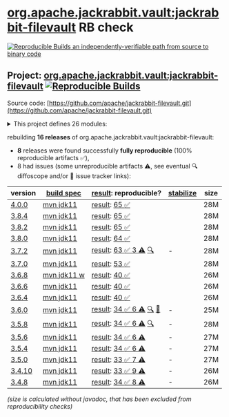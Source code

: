 [org.apache.jackrabbit.vault:jackrabbit-filevault](https://central.sonatype.com/artifact/org.apache.jackrabbit.vault/jackrabbit-filevault/versions) RB check
=======

[![Reproducible Builds](https://reproducible-builds.org/images/logos/rb.svg) an independently-verifiable path from source to binary code](https://reproducible-builds.org/)

## Project: [org.apache.jackrabbit.vault:jackrabbit-filevault](https://central.sonatype.com/artifact/org.apache.jackrabbit.vault/jackrabbit-filevault/versions) [![Reproducible Builds](https://img.shields.io/endpoint?url=https://raw.githubusercontent.com/jvm-repo-rebuild/reproducible-central/master/content/org/apache/jackrabbit/filevault/badge.json)](https://github.com/jvm-repo-rebuild/reproducible-central/blob/master/content/org/apache/jackrabbit/filevault/README.md)

Source code: [https://github.com/apache/jackrabbit-filevault.git](https://github.com/apache/jackrabbit-filevault.git)

<details><summary>This project defines 26 modules:</summary>

* [org.apache.jackrabbit.vault:jackrabbit-filevault](https://central.sonatype.com/artifact/org.apache.jackrabbit.vault/jackrabbit-filevault/overview)
* [org.apache.jackrabbit.vault:org.apache.jackrabbit.vault](https://central.sonatype.com/artifact/org.apache.jackrabbit.vault/org.apache.jackrabbit.vault/overview)
* [org.apache.jackrabbit.vault:org.apache.jackrabbit.vault.max-target-osgi-environment](https://central.sonatype.com/artifact/org.apache.jackrabbit.vault/org.apache.jackrabbit.vault.max-target-osgi-environment/overview)
* [org.apache.jackrabbit.vault:org.apache.jackrabbit.vault.min-target-osgi-environment](https://central.sonatype.com/artifact/org.apache.jackrabbit.vault/org.apache.jackrabbit.vault.min-target-osgi-environment/overview)
* [org.apache.jackrabbit.vault:org.apache.jackrabbit.vault.rcp](https://central.sonatype.com/artifact/org.apache.jackrabbit.vault/org.apache.jackrabbit.vault.rcp/overview)
* [org.apache.jackrabbit.vault:org.apache.jackrabbit.vault.target-osgi-environment](https://central.sonatype.com/artifact/org.apache.jackrabbit.vault/org.apache.jackrabbit.vault.target-osgi-environment/overview)
* [org.apache.jackrabbit.vault:parent](https://central.sonatype.com/artifact/org.apache.jackrabbit.vault/parent/overview)
* [org.apache.jackrabbit.vault:vault-cli](https://central.sonatype.com/artifact/org.apache.jackrabbit.vault/vault-cli/overview)
* [org.apache.jackrabbit.vault:vault-core-integration-tests](https://central.sonatype.com/artifact/org.apache.jackrabbit.vault/vault-core-integration-tests/overview)
* [org.apache.jackrabbit.vault:vault-core-it](https://central.sonatype.com/artifact/org.apache.jackrabbit.vault/vault-core-it/overview)
* [org.apache.jackrabbit.vault:vault-core-it-execution](https://central.sonatype.com/artifact/org.apache.jackrabbit.vault/vault-core-it-execution/overview)
* [org.apache.jackrabbit.vault:vault-core-it-execution-jr2-min](https://central.sonatype.com/artifact/org.apache.jackrabbit.vault/vault-core-it-execution-jr2-min/overview)
* [org.apache.jackrabbit.vault:vault-core-it-execution-oak-max](https://central.sonatype.com/artifact/org.apache.jackrabbit.vault/vault-core-it-execution-oak-max/overview)
* [org.apache.jackrabbit.vault:vault-core-it-execution-oak-min](https://central.sonatype.com/artifact/org.apache.jackrabbit.vault/vault-core-it-execution-oak-min/overview)
* [org.apache.jackrabbit.vault:vault-core-it-support](https://central.sonatype.com/artifact/org.apache.jackrabbit.vault/vault-core-it-support/overview)
* [org.apache.jackrabbit.vault:vault-core-it-support-api](https://central.sonatype.com/artifact/org.apache.jackrabbit.vault/vault-core-it-support-api/overview)
* [org.apache.jackrabbit.vault:vault-core-it-support-jackrabbit](https://central.sonatype.com/artifact/org.apache.jackrabbit.vault/vault-core-it-support-jackrabbit/overview)
* [org.apache.jackrabbit.vault:vault-core-it-support-oak](https://central.sonatype.com/artifact/org.apache.jackrabbit.vault/vault-core-it-support-oak/overview)
* [org.apache.jackrabbit.vault:vault-davex](https://central.sonatype.com/artifact/org.apache.jackrabbit.vault/vault-davex/overview)
* [org.apache.jackrabbit.vault:vault-diff](https://central.sonatype.com/artifact/org.apache.jackrabbit.vault/vault-diff/overview)
* [org.apache.jackrabbit.vault:vault-doc](https://central.sonatype.com/artifact/org.apache.jackrabbit.vault/vault-doc/overview)
* [org.apache.jackrabbit.vault:vault-hook-example](https://central.sonatype.com/artifact/org.apache.jackrabbit.vault/vault-hook-example/overview)
* [org.apache.jackrabbit.vault:vault-hook-externalclass-test](https://central.sonatype.com/artifact/org.apache.jackrabbit.vault/vault-hook-externalclass-test/overview)
* [org.apache.jackrabbit.vault:vault-sync](https://central.sonatype.com/artifact/org.apache.jackrabbit.vault/vault-sync/overview)
* [org.apache.jackrabbit.vault:vault-validation](https://central.sonatype.com/artifact/org.apache.jackrabbit.vault/vault-validation/overview)
* [org.apache.jackrabbit.vault:vault-vlt](https://central.sonatype.com/artifact/org.apache.jackrabbit.vault/vault-vlt/overview)
</details>

rebuilding **16 releases** of org.apache.jackrabbit.vault:jackrabbit-filevault:
- **8** releases were found successfully **fully reproducible** (100% reproducible artifacts :white_check_mark:),
- 8 had issues (some unreproducible artifacts :warning:, see eventual :mag: diffoscope and/or :memo: issue tracker links):

| version | [build spec](/BUILDSPEC.md) | [result](https://reproducible-builds.org/docs/jvm/): reproducible? | [stabilize](https://github.com/google/oss-rebuild/blob/main/cmd/stabilize/README.md) | size |
| -- | --------- | ------ | ------ | -- |
| [4.0.0](https://central.sonatype.com/artifact/org.apache.jackrabbit.vault/jackrabbit-filevault/4.0.0/pom) | [mvn jdk11](jackrabbit-filevault-4.0.0.buildspec) | [result](jackrabbit-filevault-4.0.0.buildinfo): [65 :white_check_mark: ](jackrabbit-filevault-4.0.0.buildcompare) | | 28M |
| [3.8.4](https://central.sonatype.com/artifact/org.apache.jackrabbit.vault/jackrabbit-filevault/3.8.4/pom) | [mvn jdk11](jackrabbit-filevault-3.8.4.buildspec) | [result](jackrabbit-filevault-3.8.4.buildinfo): [65 :white_check_mark: ](jackrabbit-filevault-3.8.4.buildcompare) | | 28M |
| [3.8.2](https://central.sonatype.com/artifact/org.apache.jackrabbit.vault/jackrabbit-filevault/3.8.2/pom) | [mvn jdk11](jackrabbit-filevault-3.8.2.buildspec) | [result](jackrabbit-filevault-3.8.2.buildinfo): [65 :white_check_mark: ](jackrabbit-filevault-3.8.2.buildcompare) | | 28M |
| [3.8.0](https://central.sonatype.com/artifact/org.apache.jackrabbit.vault/jackrabbit-filevault/3.8.0/pom) | [mvn jdk11](jackrabbit-filevault-3.8.0.buildspec) | [result](jackrabbit-filevault-3.8.0.buildinfo): [64 :white_check_mark: ](jackrabbit-filevault-3.8.0.buildcompare) | | 28M |
| [3.7.2](https://central.sonatype.com/artifact/org.apache.jackrabbit.vault/jackrabbit-filevault/3.7.2/pom) | [mvn jdk11](jackrabbit-filevault-3.7.2.buildspec) | [result](jackrabbit-filevault-3.7.2.buildinfo): [63 :white_check_mark:  3 :warning:](jackrabbit-filevault-3.7.2.buildcompare) [:mag:](jackrabbit-filevault-3.7.2.diffoscope) | - | 28M |
| [3.7.0](https://central.sonatype.com/artifact/org.apache.jackrabbit.vault/jackrabbit-filevault/3.7.0/pom) | [mvn jdk11](jackrabbit-filevault-3.7.0.buildspec) | [result](jackrabbit-filevault-3.7.0.buildinfo): [53 :white_check_mark: ](jackrabbit-filevault-3.7.0.buildcompare) | | 28M |
| [3.6.8](https://central.sonatype.com/artifact/org.apache.jackrabbit.vault/jackrabbit-filevault/3.6.8/pom) | [mvn jdk11 w](jackrabbit-filevault-3.6.8.buildspec) | [result](jackrabbit-filevault-3.6.8.buildinfo): [40 :white_check_mark: ](jackrabbit-filevault-3.6.8.buildcompare) | | 26M |
| [3.6.6](https://central.sonatype.com/artifact/org.apache.jackrabbit.vault/jackrabbit-filevault/3.6.6/pom) | [mvn jdk11](jackrabbit-filevault-3.6.6.buildspec) | [result](jackrabbit-filevault-3.6.6.buildinfo): [40 :white_check_mark: ](jackrabbit-filevault-3.6.6.buildcompare) | | 26M |
| [3.6.4](https://central.sonatype.com/artifact/org.apache.jackrabbit.vault/jackrabbit-filevault/3.6.4/pom) | [mvn jdk11](jackrabbit-filevault-3.6.4.buildspec) | [result](jackrabbit-filevault-3.6.4.buildinfo): [40 :white_check_mark: ](jackrabbit-filevault-3.6.4.buildcompare) | | 26M |
| [3.6.0](https://central.sonatype.com/artifact/org.apache.jackrabbit.vault/jackrabbit-filevault/3.6.0/pom) | [mvn jdk11](jackrabbit-filevault-3.6.0.buildspec) | [result](jackrabbit-filevault-3.6.0.buildinfo): [34 :white_check_mark:  6 :warning:](jackrabbit-filevault-3.6.0.buildcompare) [:mag:](jackrabbit-filevault-3.6.0.diffoscope) [:memo:](https://github.com/apache/jackrabbit-filevault/pull/214) | - | 25M |
| [3.5.8](https://central.sonatype.com/artifact/org.apache.jackrabbit.vault/jackrabbit-filevault/3.5.8/pom) | [mvn jdk11](jackrabbit-filevault-3.5.8.buildspec) | [result](jackrabbit-filevault-3.5.8.buildinfo): [34 :white_check_mark:  6 :warning:](jackrabbit-filevault-3.5.8.buildcompare) [:mag:](jackrabbit-filevault-3.5.8.diffoscope) | - | 28M |
| [3.5.6](https://central.sonatype.com/artifact/org.apache.jackrabbit.vault/jackrabbit-filevault/3.5.6/pom) | [mvn jdk11](jackrabbit-filevault-3.5.6.buildspec) | [result](jackrabbit-filevault-3.5.6.buildinfo): [34 :white_check_mark:  6 :warning:](jackrabbit-filevault-3.5.6.buildcompare) | - | 27M |
| [3.5.4](https://central.sonatype.com/artifact/org.apache.jackrabbit.vault/jackrabbit-filevault/3.5.4/pom) | [mvn jdk11](jackrabbit-filevault-3.5.4.buildspec) | [result](jackrabbit-filevault-3.5.4.buildinfo): [34 :white_check_mark:  6 :warning:](jackrabbit-filevault-3.5.4.buildcompare) | - | 27M |
| [3.5.0](https://central.sonatype.com/artifact/org.apache.jackrabbit.vault/jackrabbit-filevault/3.5.0/pom) | [mvn jdk11](jackrabbit-filevault-3.5.0.buildspec) | [result](jackrabbit-filevault-3.5.0.buildinfo): [33 :white_check_mark:  7 :warning:](jackrabbit-filevault-3.5.0.buildcompare) | - | 27M |
| [3.4.10](https://central.sonatype.com/artifact/org.apache.jackrabbit.vault/jackrabbit-filevault/3.4.10/pom) | [mvn jdk11](jackrabbit-filevault-3.4.10.buildspec) | [result](jackrabbit-filevault-3.4.10.buildinfo): [33 :white_check_mark:  9 :warning:](jackrabbit-filevault-3.4.10.buildcompare) | - | 26M |
| [3.4.8](https://central.sonatype.com/artifact/org.apache.jackrabbit.vault/jackrabbit-filevault/3.4.8/pom) | [mvn jdk11](jackrabbit-filevault-3.4.8.buildspec) | [result](jackrabbit-filevault-3.4.8.buildinfo): [34 :white_check_mark:  8 :warning:](jackrabbit-filevault-3.4.8.buildcompare) | - | 26M |

<i>(size is calculated without javadoc, that has been excluded from reproducibility checks)</i>
